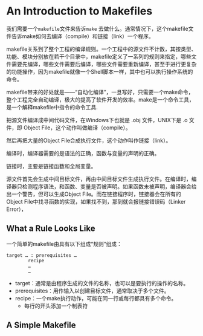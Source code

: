 # An Introduction to Makefiles

我们需要一个`makefile`文件来告诉`make` 去做什么。通常情况下，这个makefile文件告诉make如何去编译（compile）和链接（link）一个程序。

makefile关系到了整个工程的编译规则。一个工程中的源文件不计数，其按类型、功能、模块分别放在若干个目录中，makefile定义了一系列的规则来指定，哪些文件需要先编译，哪些文件需要后编译，哪些文件需要重新编译，甚至于进行更复杂的功能操作，因为makefile就像一个Shell脚本一样，其中也可以执行操作系统的命令。

makefile带来的好处就是——“自动化编译”，一旦写好，只需要一个make命令，整个工程完全自动编译，极大的提高了软件开发的效率。make是一个命令工具，是一个解释makefile中指令的命令工具.

把源文件编译成中间代码文件，在Windows下也就是 .obj 文件，UNIX下是 .o 文件，即 Object File，这个动作叫做编译（compile）。

然后再把大量的Object File合成执行文件，这个动作叫作链接（link）。

编译时，编译器需要的是语法的正确，函数与变量的声明的正确。

链接时，主要是链接函数和全局变量。

源文件首先会生成中间目标文件，再由中间目标文件生成执行文件。在编译时，编译器只检测程序语法，和函数、变量是否被声明。如果函数未被声明，编译器会给出一个警告，但可以生成Object File。而在链接程序时，链接器会在所有的Object File中找寻函数的实现，如果找不到，那到就会报链接错误码（Linker Error），

## What a Rule Looks Like

一个简单的makefile由具有以下组成“规则”组成：
```
target … : prerequisites …
        recipe
        …
        …
```

+ target：通常是由程序生成的文件的名称，也可以是要执行的操作的名称。
+ prerequisites：用作输入以创建目标文件，通常取决于多个文件。
+ recipe：一个make执行动作，可能在同一行或每行都具有多个命令。
    + 每行的开头添加一个制表符

## A Simple Makefile

